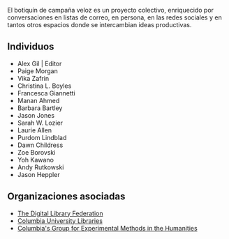 El botiquín de campaña veloz es un proyecto colectivo, enriquecido por conversaciones en listas de correo, en persona, en las redes sociales y en tantos otros espacios donde se intercambian ideas productivas. 

## Individuos

- Alex Gil \| Editor
- Paige Morgan
- Vika Zafrin
- Christina L. Boyles
- Francesca Giannetti
- Manan Ahmed
- Barbara Bartley
- Jason Jones
- Sarah W. Lozier
- Laurie Allen
- Purdom Lindblad
- Dawn Childress
- Zoe Borovski
- Yoh Kawano
- Andy Rutkowski
- Jason Heppler

## Organizaciones asociadas

- [The Digital Library Federation](https://www.clir.org/dlf)
- [Columbia University Libraries](http://library.columbia.edu)
- [Columbia's Group for Experimental Methods in the Humanities](http://xpmethod.plaintext.in/)
